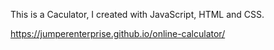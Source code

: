 This is a Caculator, I created with JavaScript, HTML and CSS.

https://jumperenterprise.github.io/online-calculator/


